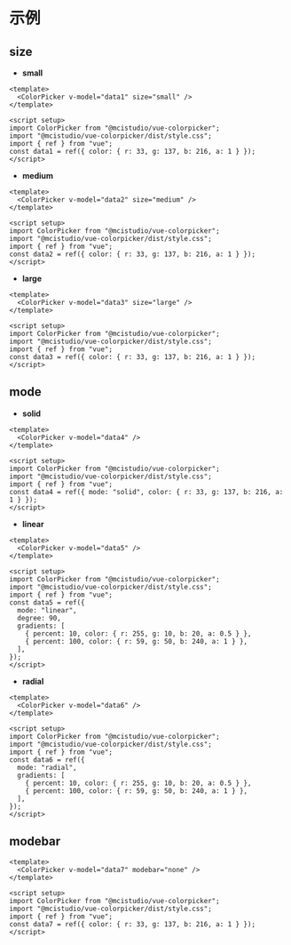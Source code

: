 <script setup>
import { useData } from 'vitepress'
import ColorPicker from "@colorpicker/core";
import "@colorpicker/core/dist/style.css";
import { ref } from 'vue'

// const data1 = ref({color:{ r: 33, g: 137, b: 216, a: 1 }})
// const data2 = ref({color:{ r: 33, g: 137, b: 216, a: 1 }})
// const data3 = ref({color:{ r: 33, g: 137, b: 216, a: 1 }})
// const data4 = ref({mode:'solid',color:{ r: 33, g: 137, b: 216, a: 1 }})
// const data5 = ref({
//   mode: 'linear',
//   degree: 90,
//   gradients: [
//     { percent: 10, color: { r: 255, g: 10, b: 20, a: 0.5 } },
//     { percent: 100, color: { r: 59, g: 50, b: 240, a: 1 } }
//   ]
// })
// const data6 = ref({
//   mode: 'radial',
//   gradients: [
//     { percent: 10, color: { r: 255, g: 10, b: 20, a: 0.5 } },
//     { percent: 100, color: { r: 59, g: 50, b: 240, a: 1 } }
//   ]
// })
// const data7 = ref({color:{ r: 33, g: 137, b: 216, a: 1 }})

// function changed(color) {
//   console.log('color changed', color)
// }
</script>

# 示例

## size

- **small**
  <ClientOnly>
  <ColorPicker v-model="data1" size="small" />
  </ClientOnly>

```vue
<template>
  <ColorPicker v-model="data1" size="small" />
</template>

<script setup>
import ColorPicker from "@mcistudio/vue-colorpicker";
import "@mcistudio/vue-colorpicker/dist/style.css";
import { ref } from "vue";
const data1 = ref({ color: { r: 33, g: 137, b: 216, a: 1 } });
</script>
```

- **medium**
  <ClientOnly>
  <ColorPicker v-model="data2" size="medium" />
  </ClientOnly>

```vue
<template>
  <ColorPicker v-model="data2" size="medium" />
</template>

<script setup>
import ColorPicker from "@mcistudio/vue-colorpicker";
import "@mcistudio/vue-colorpicker/dist/style.css";
import { ref } from "vue";
const data2 = ref({ color: { r: 33, g: 137, b: 216, a: 1 } });
</script>
```

- **large**
  <ClientOnly>
  <ColorPicker v-model="data3" size="large" />
  </ClientOnly>

```vue
<template>
  <ColorPicker v-model="data3" size="large" />
</template>

<script setup>
import ColorPicker from "@mcistudio/vue-colorpicker";
import "@mcistudio/vue-colorpicker/dist/style.css";
import { ref } from "vue";
const data3 = ref({ color: { r: 33, g: 137, b: 216, a: 1 } });
</script>
```

## mode

- **solid**
  <ClientOnly>
  <ColorPicker v-model="data4" />
  </ClientOnly>

```vue
<template>
  <ColorPicker v-model="data4" />
</template>

<script setup>
import ColorPicker from "@mcistudio/vue-colorpicker";
import "@mcistudio/vue-colorpicker/dist/style.css";
import { ref } from "vue";
const data4 = ref({ mode: "solid", color: { r: 33, g: 137, b: 216, a: 1 } });
</script>
```

- **linear**
  <ClientOnly>
  <ColorPicker v-model="data5" />
  </ClientOnly>

```vue
<template>
  <ColorPicker v-model="data5" />
</template>

<script setup>
import ColorPicker from "@mcistudio/vue-colorpicker";
import "@mcistudio/vue-colorpicker/dist/style.css";
import { ref } from "vue";
const data5 = ref({
  mode: "linear",
  degree: 90,
  gradients: [
    { percent: 10, color: { r: 255, g: 10, b: 20, a: 0.5 } },
    { percent: 100, color: { r: 59, g: 50, b: 240, a: 1 } },
  ],
});
</script>
```

- **radial**
  <ClientOnly>
  <ColorPicker v-model="data6" />
  </ClientOnly>

```vue
<template>
  <ColorPicker v-model="data6" />
</template>

<script setup>
import ColorPicker from "@mcistudio/vue-colorpicker";
import "@mcistudio/vue-colorpicker/dist/style.css";
import { ref } from "vue";
const data6 = ref({
  mode: "radial",
  gradients: [
    { percent: 10, color: { r: 255, g: 10, b: 20, a: 0.5 } },
    { percent: 100, color: { r: 59, g: 50, b: 240, a: 1 } },
  ],
});
</script>
```

## modebar

<ClientOnly>
<ColorPicker v-model="data7" modebar="none" />
</ClientOnly>

```vue
<template>
  <ColorPicker v-model="data7" modebar="none" />
</template>

<script setup>
import ColorPicker from "@mcistudio/vue-colorpicker";
import "@mcistudio/vue-colorpicker/dist/style.css";
import { ref } from "vue";
const data7 = ref({ color: { r: 33, g: 137, b: 216, a: 1 } });
</script>
```
